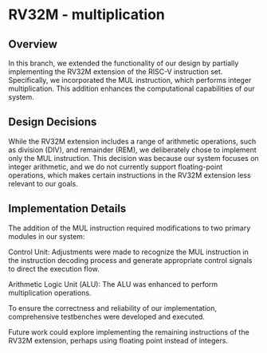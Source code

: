 # RV32M - multiplication 

## Overview
In this branch, we extended the functionality of our design by partially implementing the RV32M extension of the RISC-V instruction set. Specifically, we incorporated the MUL instruction, which performs integer multiplication. This addition enhances the computational capabilities of our system.

## Design Decisions
While the RV32M extension includes a range of arithmetic operations, such as division (DIV), and remainder (REM), we deliberately chose to implement only the MUL instruction. This decision was because our system focuses on integer arithmetic, and we do not currently support floating-point operations, which makes certain instructions in the RV32M extension less relevant to our goals.

## Implementation Details
The addition of the MUL instruction required modifications to two primary modules in our system:

Control Unit: Adjustments were made to recognize the MUL instruction in the instruction decoding process and generate appropriate control signals to direct the execution flow.

Arithmetic Logic Unit (ALU): The ALU was enhanced to perform multiplication operations. 

To ensure the correctness and reliability of our implementation, comprehensive testbenches were developed and executed. 

Future work could explore implementing the remaining instructions of the RV32M extension, perhaps using floating point instead of integers. 